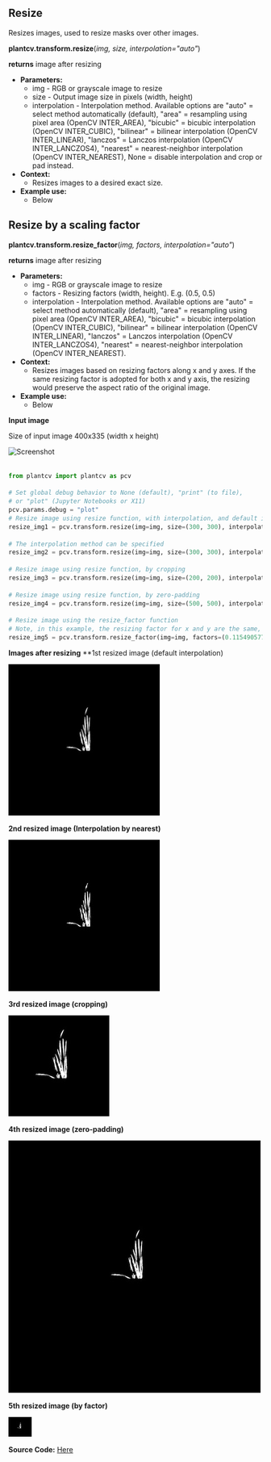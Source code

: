 ## Resize

Resizes images, used to resize masks over other images.

**plantcv.transform.resize**(*img, size, interpolation="auto"*)

**returns** image after resizing

- **Parameters:**
    - img - RGB or grayscale image to resize
    - size - Output image size in pixels (width, height)
    - interpolation - Interpolation method. Available options are "auto" = select method automatically (default),
    "area" = resampling using pixel area (OpenCV INTER_AREA), "bicubic" = bicubic interpolation (OpenCV INTER_CUBIC),
    "bilinear" = bilinear interpolation (OpenCV INTER_LINEAR), "lanczos" = Lanczos interpolation (OpenCV INTER_LANCZOS4),
    "nearest" = nearest-neighbor interpolation (OpenCV INTER_NEAREST), None = disable interpolation and crop or pad instead.
- **Context:**
    - Resizes images to a desired exact size.
- **Example use:**
    - Below

## Resize by a scaling factor

**plantcv.transform.resize_factor**(*img, factors, interpolation="auto"*)

**returns** image after resizing

- **Parameters:**
    - img - RGB or grayscale image to resize
    - factors - Resizing factors (width, height). E.g. (0.5, 0.5)
    - interpolation - Interpolation method. Available options are "auto" = select method automatically (default),
    "area" = resampling using pixel area (OpenCV INTER_AREA), "bicubic" = bicubic interpolation (OpenCV INTER_CUBIC),
    "bilinear" = bilinear interpolation (OpenCV INTER_LINEAR), "lanczos" = Lanczos interpolation (OpenCV INTER_LANCZOS4),
    "nearest" = nearest-neighbor interpolation (OpenCV INTER_NEAREST).
- **Context:**
    - Resizes images based on resizing factors along x and y axes. If the same resizing factor is adopted for both x 
    and y axis, the resizing would preserve the aspect ratio of the original image.
- **Example use:**
    - Below

**Input image**

Size of input image 400x335 (width x height)

![Screenshot](img/documentation_images/resize/19_flipped.jpg)

```python

from plantcv import plantcv as pcv

# Set global debug behavior to None (default), "print" (to file), 
# or "plot" (Jupyter Notebooks or X11)
pcv.params.debug = "plot"
# Resize image using resize function, with interpolation, and default interpolation method
resize_img1 = pcv.transform.resize(img=img, size=(300, 300), interpolation="auto")

# The interpolation method can be specified
resize_img2 = pcv.transform.resize(img=img, size=(300, 300), interpolation="nearest")

# Resize image using resize function, by cropping
resize_img3 = pcv.transform.resize(img=img, size=(200, 200), interpolation=None)

# Resize image using resize function, by zero-padding
resize_img4 = pcv.transform.resize(img=img, size=(500, 500), interpolation=None)

# Resize image using the resize_factor function
# Note, in this example, the resizing factor for x and y are the same, so the aspect ratio of the original image is preserved 
resize_img5 = pcv.transform.resize_factor(img=img, factors=(0.1154905775, 0.1154905775), interpolation="auto")

```

**Images after resizing**
**1st resized image (default interpolation)

![Screenshot](img/documentation_images/resize/19_resize1.jpg)

**2nd resized image (Interpolation by nearest)**

![Screenshot](img/documentation_images/resize/19_resize2.jpg)

**3rd resized image (cropping)**

![Screenshot](img/documentation_images/resize/19_resize3.jpg)

**4th resized image (zero-padding)**

![Screenshot](img/documentation_images/resize/19_resize4.jpg)

**5th resized image (by factor)**

![Screenshot](img/documentation_images/resize/19_resize5.jpg)

**Source Code:** [Here](https://github.com/danforthcenter/plantcv/blob/master/plantcv/plantcv/transform/resize.py)
